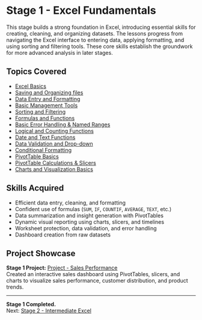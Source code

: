 # Stage 1 - Excel Fundamentals  

This stage builds a strong foundation in Excel, introducing essential skills for creating, cleaning, and organizing datasets. The lessons progress from navigating the Excel interface to entering data, applying formatting, and using sorting and filtering tools. These core skills establish the groundwork for more advanced analysis in later stages.  

## Topics Covered  
- [Excel Basics](./Excel_basics/) 
- [Saving and Organizing files](./Saving_and_Organizing_Files/)  
- [Data Entry and Formatting](./Data_Entry_Formatting/) 
- [Basic Management Tools](./Basic_Management_Tools/) 
- [Sorting and Filtering](./Sorting_Filtering/)
- [Formulas and Functions](./Formulas_Functions/)
- [Basic Error Handling & Named Ranges](./Basic_Error_Handling_Named_Ranges/)
- [Logical and Counting Functions](./Logical_Counting_Functions/)
- [Date and Text Functions](./Date_Text_Functions/)
- [Data Validation and Drop-down](./Data_Validation_Drop-Down_Lists/)
- [Conditional Formatting](./Conditional_Formatting/)
- [PivotTable Basics](./Pivot_Table_Basics/)
- [PivotTable Calculations & Slicers](./Pivot_Table_Calculations_Slicers/)
- [Charts and Visualization Basics](./Charts_Visualization_Basics/)

## Skills Acquired  
- Efficient data entry, cleaning, and formatting  
- Confident use of formulas (`SUM`, `IF`, `COUNTIF`, `AVERAGE`, `TEXT`, etc.)  
- Data summarization and insight generation with PivotTables  
- Dynamic visual reporting using charts, slicers, and timelines  
- Worksheet protection, data validation, and error handling  
- Dashboard creation from raw datasets  

## Project Showcase  
**Stage 1 Project:** [Project - Sales Performance](./Project/)  
Created an interactive sales dashboard using PivotTables, slicers, and charts to visualize sales performance, customer distribution, and product trends.  

---

**Stage 1 Completed.**  
Next: [Stage 2 - Intermediate Excel](../stage_2/)